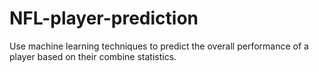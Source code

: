 # NFL-player-prediction
Use machine learning techniques to predict the overall performance of a player based on their combine statistics.

